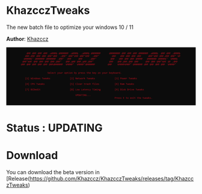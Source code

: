 #   KhazcczTweaks
The new batch file to optimize your windows 10 / 11

**Author**: [Khazccz](https://github.com/Khazccz)

![Screenshot](screenshot.png)


# Status : UPDATING


# Download

You can download the beta version in [Release(https://github.com/Khazccz/KhazcczTweaks/releases/tag/KhazcczTweaks)
